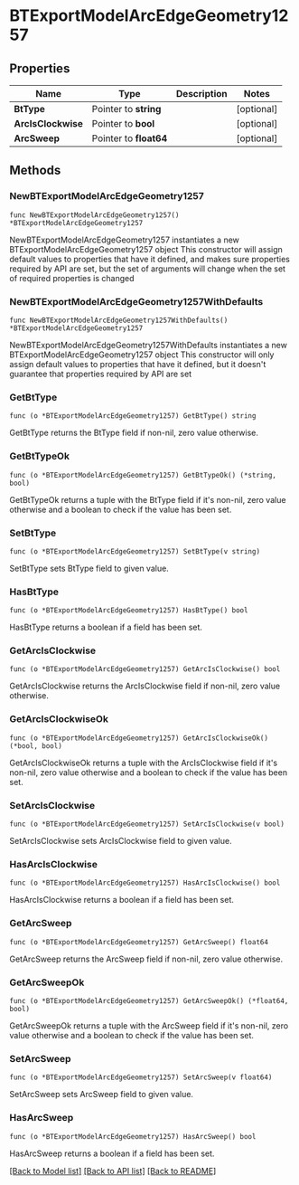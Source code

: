 # BTExportModelArcEdgeGeometry1257

## Properties

Name | Type | Description | Notes
------------ | ------------- | ------------- | -------------
**BtType** | Pointer to **string** |  | [optional] 
**ArcIsClockwise** | Pointer to **bool** |  | [optional] 
**ArcSweep** | Pointer to **float64** |  | [optional] 

## Methods

### NewBTExportModelArcEdgeGeometry1257

`func NewBTExportModelArcEdgeGeometry1257() *BTExportModelArcEdgeGeometry1257`

NewBTExportModelArcEdgeGeometry1257 instantiates a new BTExportModelArcEdgeGeometry1257 object
This constructor will assign default values to properties that have it defined,
and makes sure properties required by API are set, but the set of arguments
will change when the set of required properties is changed

### NewBTExportModelArcEdgeGeometry1257WithDefaults

`func NewBTExportModelArcEdgeGeometry1257WithDefaults() *BTExportModelArcEdgeGeometry1257`

NewBTExportModelArcEdgeGeometry1257WithDefaults instantiates a new BTExportModelArcEdgeGeometry1257 object
This constructor will only assign default values to properties that have it defined,
but it doesn't guarantee that properties required by API are set

### GetBtType

`func (o *BTExportModelArcEdgeGeometry1257) GetBtType() string`

GetBtType returns the BtType field if non-nil, zero value otherwise.

### GetBtTypeOk

`func (o *BTExportModelArcEdgeGeometry1257) GetBtTypeOk() (*string, bool)`

GetBtTypeOk returns a tuple with the BtType field if it's non-nil, zero value otherwise
and a boolean to check if the value has been set.

### SetBtType

`func (o *BTExportModelArcEdgeGeometry1257) SetBtType(v string)`

SetBtType sets BtType field to given value.

### HasBtType

`func (o *BTExportModelArcEdgeGeometry1257) HasBtType() bool`

HasBtType returns a boolean if a field has been set.

### GetArcIsClockwise

`func (o *BTExportModelArcEdgeGeometry1257) GetArcIsClockwise() bool`

GetArcIsClockwise returns the ArcIsClockwise field if non-nil, zero value otherwise.

### GetArcIsClockwiseOk

`func (o *BTExportModelArcEdgeGeometry1257) GetArcIsClockwiseOk() (*bool, bool)`

GetArcIsClockwiseOk returns a tuple with the ArcIsClockwise field if it's non-nil, zero value otherwise
and a boolean to check if the value has been set.

### SetArcIsClockwise

`func (o *BTExportModelArcEdgeGeometry1257) SetArcIsClockwise(v bool)`

SetArcIsClockwise sets ArcIsClockwise field to given value.

### HasArcIsClockwise

`func (o *BTExportModelArcEdgeGeometry1257) HasArcIsClockwise() bool`

HasArcIsClockwise returns a boolean if a field has been set.

### GetArcSweep

`func (o *BTExportModelArcEdgeGeometry1257) GetArcSweep() float64`

GetArcSweep returns the ArcSweep field if non-nil, zero value otherwise.

### GetArcSweepOk

`func (o *BTExportModelArcEdgeGeometry1257) GetArcSweepOk() (*float64, bool)`

GetArcSweepOk returns a tuple with the ArcSweep field if it's non-nil, zero value otherwise
and a boolean to check if the value has been set.

### SetArcSweep

`func (o *BTExportModelArcEdgeGeometry1257) SetArcSweep(v float64)`

SetArcSweep sets ArcSweep field to given value.

### HasArcSweep

`func (o *BTExportModelArcEdgeGeometry1257) HasArcSweep() bool`

HasArcSweep returns a boolean if a field has been set.


[[Back to Model list]](../README.md#documentation-for-models) [[Back to API list]](../README.md#documentation-for-api-endpoints) [[Back to README]](../README.md)


